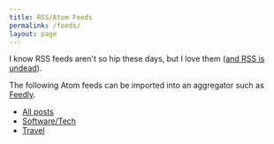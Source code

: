 ```yaml
---
title: RSS/Atom Feeds
permalink: /feeds/
layout: page
---
```


I know RSS feeds aren't so hip these days, but I love them ([and RSS is
undead](https://techcrunch.com/2018/04/07/rss-is-undead/)).

The following Atom feeds can be imported into an aggregator such as
[Feedly](https://feedly.com/).

<ul>
  <li>
    <a href="{{ "/feed/" | relative_url }}">All posts</a>
  </li>
  <li>
    <a href="{{ "/feed/category/software-tech/" | relative_url }}">Software/Tech</a>
  </li>
  <li>
    <a href="{{ "/feed/category/travel/" | relative_url }}">Travel</a>
  </li>
</ul>